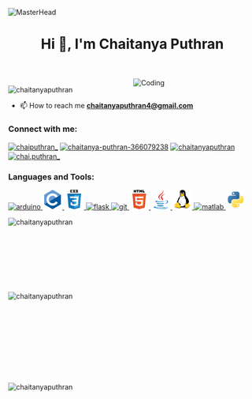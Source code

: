 ![MasterHead](https://indoanalytica.com/static/images/bannerr.gif)
<h1 align="center">Hi 👋, I'm Chaitanya Puthran</h1>

</br>
</br>
<img align="right" alt="Coding" width="250" length="250" src="https://user-images.githubusercontent.com/59734313/157189039-c09b3e38-9f42-42c0-ab54-14f1574190a7.gif" />

<p align="left"> <img src="https://komarev.com/ghpvc/?username=chaitanyaputhran&label=Profile%20views&color=0e75b6&style=flat" alt="chaitanyaputhran" /> </p>

- 📫 How to reach me **chaitanyaputhran4@gmail.com**

<h3 align="left">Connect with me:</h3>
<p align="left">
<a href="https://twitter.com/chaiputhran_" target="blank"><img align="center" src="https://raw.githubusercontent.com/rahuldkjain/github-profile-readme-generator/master/src/images/icons/Social/twitter.svg" alt="chaiputhran_" height="30" width="40" /></a>
<a href="https://linkedin.com/in/chaitanya-puthran-366079238" target="blank"><img align="center" src="https://raw.githubusercontent.com/rahuldkjain/github-profile-readme-generator/master/src/images/icons/Social/linked-in-alt.svg" alt="chaitanya-puthran-366079238" height="30" width="40" /></a>
<a href="https://kaggle.com/chaitanyaputhran" target="blank"><img align="center" src="https://raw.githubusercontent.com/rahuldkjain/github-profile-readme-generator/master/src/images/icons/Social/kaggle.svg" alt="chaitanyaputhran" height="30" width="40" /></a>
<a href="https://instagram.com/chai.puthran_" target="blank"><img align="center" src="https://raw.githubusercontent.com/rahuldkjain/github-profile-readme-generator/master/src/images/icons/Social/instagram.svg" alt="chai.puthran_" height="30" width="40" /></a>
</p>

<h3 align="left">Languages and Tools:</h3>
<p align="left"> <a href="https://www.arduino.cc/" target="_blank" rel="noreferrer"> <img src="https://cdn.worldvectorlogo.com/logos/arduino-1.svg" alt="arduino" width="40" height="40"/> </a> <a href="https://www.cprogramming.com/" target="_blank" rel="noreferrer"> <img src="https://raw.githubusercontent.com/devicons/devicon/master/icons/c/c-original.svg" alt="c" width="40" height="40"/> </a> <a href="https://www.w3schools.com/css/" target="_blank" rel="noreferrer"> <img src="https://raw.githubusercontent.com/devicons/devicon/master/icons/css3/css3-original-wordmark.svg" alt="css3" width="40" height="40"/> </a> <a href="https://flask.palletsprojects.com/" target="_blank" rel="noreferrer"> <img src="https://www.vectorlogo.zone/logos/pocoo_flask/pocoo_flask-icon.svg" alt="flask" width="40" height="40"/> </a> <a href="https://git-scm.com/" target="_blank" rel="noreferrer"> <img src="https://www.vectorlogo.zone/logos/git-scm/git-scm-icon.svg" alt="git" width="40" height="40"/> </a> <a href="https://www.w3.org/html/" target="_blank" rel="noreferrer"> <img src="https://raw.githubusercontent.com/devicons/devicon/master/icons/html5/html5-original-wordmark.svg" alt="html5" width="40" height="40"/> </a> <a href="https://www.java.com" target="_blank" rel="noreferrer"> <img src="https://raw.githubusercontent.com/devicons/devicon/master/icons/java/java-original.svg" alt="java" width="40" height="40"/> </a> <a href="https://developer.mozilla.org/en-US/docs/Web/JavaScript" target="_blank" rel="noreferrer"> <img src="https://raw.githubusercontent.com/devicons/devicon/master/icons/linux/linux-original.svg" alt="linux" width="40" height="40"/> </a> <a href="https://www.mathworks.com/" target="_blank" rel="noreferrer"> <img src="https://upload.wikimedia.org/wikipedia/commons/2/21/Matlab_Logo.png" alt="matlab" width="40" height="40"/> </a> <a href="https://www.python.org" target="_blank" rel="noreferrer"> <img src="https://raw.githubusercontent.com/devicons/devicon/master/icons/python/python-original.svg" alt="python" width="40" height="40"/> </a> </p>

<p><img align="left" src="https://github-readme-stats.vercel.app/api/top-langs?username=chaitanyaputhran&show_icons=true&locale=en&&theme=tokyonight&layout=compact" alt="chaitanyaputhran" /></p>
</br>
</br>
</br>
</br>
</br>
</br>
</br>
</br>
<p><img align="left" src="https://github-readme-stats.vercel.app/api?username=chaitanyaputhran&show_icons=true&locale=en&&theme=tokyonight" alt="chaitanyaputhran" /></p>
</br>
</br>
</br>
</br>
</br>
</br>
</br>
</br>
</br>
</br>

<p><img align="left" src="https://github-readme-streak-stats.herokuapp.com/?user=chaitanyaputhran&&theme=tokyonight" alt="chaitanyaputhran" /></p>
